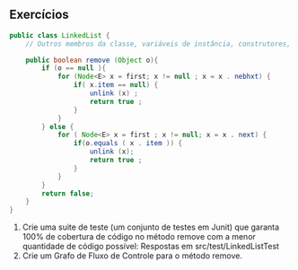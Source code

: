## Exercícios 


```Java
public class LinkedList {
    // Outros membros da classe, variáveis de instância, construtores, etc.

    public boolean remove (Object o){
        if (o == null ){
            for (Node<E> x = first; x != null ; x = x . nebhxt) {
                if( x.item == null) {
                    unlink (x) ;
                    return true ;
                }
            }
        } else {
            for ( Node<E> x = first ; x != null; x = x . next) {
                if(o.equals ( x . item )) {
                    unlink (x);
                    return true ;
                }
            }
        }
        return false;
    }
}
```

1) Crie uma suite de teste (um conjunto de testes em Junit) que garanta 100% de cobertura de código no método remove 
com a menor quantidade de código possível: Respostas em src/test/LinkedListTest
2) Crie um Grafo de Fluxo de Controle para o método remove. 

